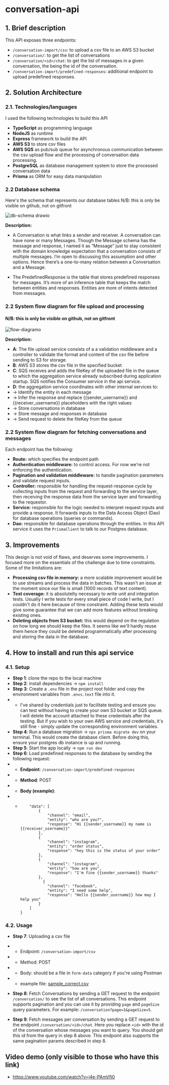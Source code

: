 # conversation-api

## 1. Brief description

This API exposes three endpoints:

- `/conversation-import/csv`: to upload a csv file to an AWS S3 bucket
- `/conversation/`: to get the list of conversations
- `/conversation/<id>/chat`: to get the list of messages in a given conversation, the <id> being the id of the conversation.
- `/conversation-import/predefined-responses`: additional endpoint to upload predefined responses.

## 2. Solution Architecture

### 2.1. Technologies/languages

I used the following technologies to build this API

- **TypeScript** as programming language
- **NodeJS** as runtime
- **Express** framework to build the API
- **AWS S3** to store csv files
- **AWS SQS** as pub/sub queue for asynchronous communication between the csv upload flow and the processing of conversation data processing.
- **PostgreSQL** as database management system to store the processed conversation data
- **Prisma** as ORM for easy data manipulation

### 2.2 Database schema

Here's the schema that represents our database tables
N/B: this is only be visible on github, not on gitfront

![db-schema drawio](https://github.com/Lambertyubin/conversation-api/assets/51297126/86ff7a15-9230-4e8f-8d08-8e93560345fa)

**Description:**

- A Conversation is what links a sender and receiver. A conversation can have none or many Messages. Though the Message schema has the message and response, I named it as “Message” just to stay consistent with the domain knowledge expectation that a conversation consists of multiple messages. I’m open to discussing this assumption and other options. Hence there’s a one-to-many relation between a Conversation and a Message.

- The PredefinedResponse is the table that stores predefined responses for messages. It’s more of an inference table that keeps the match between entities and responses. Entities are more of intents detected from messages.

### 2.2 System flow diagram for file upload and processing

#### N/B: this is only be visible on github, not on gitfront

![flow-diagramo](https://github.com/Lambertyubin/conversation-api/assets/51297126/f635c6b5-35e8-4693-9a64-2fde2e5c037a)

**Description:**

- **A**: The file upload service consists of a a validation middleware and a controller to validate the format and content of the csv file before sending to S3 for storage.
- **B**: AWS S3 stores the csv file in the specified bucket
- **C**: SQS receives and adds the fileKey of the uploaded file in the queue to which the aggregation service already subscribed during application startup. SQS notifies the Consumer service in the api service.
- **D**: the aggregation service coordinates with other internal services to:
- -> Identify the entity in each message
- -> Infer the response and replace {{sender_username}} and {{receiver_username}} placeholders with the right values
- -> Store conversations in database
- -> Store message and responses in database
- -> Send request to delete the fileKey from the queue

### 2.2 System flow diagram for fetching conversations and messages

Each endpoint has the following:

- **Route:** which specifies the endpoint path
- **Authentication middleware:** to control access. For now we're not enforcing the authentication.
- **Pagination and validation middleware:** to handle pagination parameters and validate request inputs.
- **Controller:** responsible for handling the request-response cycle by collecting inputs from the request and forwarding to the service layer, then receiving the response data from the service layer and forwarding to the requestor.
- **Service:** responsible for the logic needed to interpret request inputs and provide a response. It forwards inputs to the Data Access Object (Dao) for database operations (queries or commands).
- **Dao:** responsible for database operations through the entities. In this API service it uses the `PrismaClient` to talk to our Postgres database.

## 3. Improvements

This design is not void of flaws, and deserves some improvements. I focused more on the essentials of the challenge due to time constraints. Some of the limitations are:

- **Processing csv file in memory:** a more scalable improvement would be to use streams and process the data in batches. This wasn't an issue at the moment since our file is small (1000 records of text content).
- **Test coverage:** it is absolutelty necessary to write unit and integration tests. Usually I write tests for every small piece of code I write, but I couldn't do it here because of time constraint. Adding these tests would give some guarantee that we can add more features without breaking existing ones.
- **Deleting objects from S3 bucket:** this would depend on the regulation on how long we should keep the files. It seems like we'll hardly reuse them hence they could be deleted programmatically after processing and storing the data in the database.

## 4. How to install and run this api service

### 4.1. Setup

- **Step 1**: clone the repo to the local machine
- **Step 2**: install dependencies -> `npm install`
- **Step 3**: Create a `.env` file in the project root folder and copy the environment variables from `.envs.text` file into it.
- - I've shared by credentials just to facilitate testing and ensure you can test without having to create your own S3 bucket or SQS queue. I will delete the account attached to these credentials after the testing. But if you wish to your own AWS service and credentials, it's still fine - simply update the corresponding environment variables.
- **Step 4**: Run a database migration -> `npx prisma migrate dev` on your terminal. This would create the database client. Before doing this, ensure your postgres db instance is up and running.
- **Step 5**: Start the app locally -> `npm run dev`
- **Step 6**: Load predefined responses to the database by sending the following request:
- - **Endpoint**: `/conversation-import/predefined-responses`
- - **Method**: POST
- - **Body (example)**:
- - ```{
        "data": [
            {
                "channel": "email",
                "entity": "who are you?",
                "response": "Hi {{sender_username}} my name is {{receiver_username}}"
            },
            {
                "channel": "instagram",
                "entity": "order status",
                "response": "hey this is the status of your order"
            },
            {
                "channel": "instagram",
                "entity": "how are you",
                "response": "I'm fine {{sender_username}} thanks"
            },
              {
                "channel": "facebook",
                "entity": "I need some help",
                "response": "Hello {{sender_username}} how may I help you"
            }
        ]
    }
    ```

### 4.2. Usage

- **Step 7**: Uploading a csv file
- - Endpoint: `/conversation-import/csv`
- - Method: POST
- - Body: should be a file in `form-data` category if you're using Postman
- - example file:
    [sample_correct.csv](https://github.com/Lambertyubin/e-Learning-platform-frontend/files/12873996/sample_correct.csv)

- **Step 8**: Fetch Conversations by sending a GET request to the endpoint `/conversation/` to see the list of all conversations. This endpoint supports pagination and you can use it by providing `page` and `pageSize` query parameters. For example: `/conversation?page=1&pageSize=5`.

- **Step 9**: Fetch messages per conversation by sending a GET request to the endpoint `/conversation/<id>/chat`. Here you replace `<id>` with the id of the conversation whose messages you want to query. You should get this id from the query in step 8 above. This endpoint also supports the same pagination params described in step 8.

## Video demo (only visible to those who have this link)

- https://www.youtube.com/watch?v=j4e-PAmVfi0
